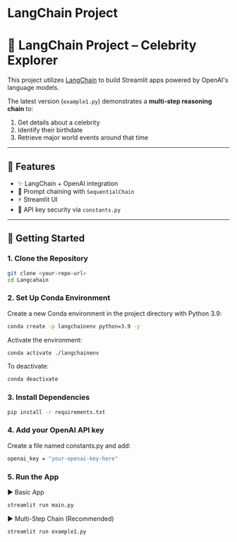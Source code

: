 # LangChain Project

# 🌟 LangChain Project – Celebrity Explorer

This project utilizes [LangChain](https://github.com/langchain-ai/langchain) to build Streamlit apps powered by OpenAI's language models.

The latest version (`example1.py`) demonstrates a **multi-step reasoning chain** to:
1. Get details about a celebrity
2. Identify their birthdate
3. Retrieve major world events around that time

---

## 🧠 Features

- ✨ LangChain + OpenAI integration
- 📄 Prompt chaining with `SequentialChain`
- ⚡ Streamlit UI
- 🔐 API key security via `constants.py`

---

## 🚀 Getting Started

### 1. Clone the Repository

```bash
git clone <your-repo-url>
cd Langcahain
```


### 2. Set Up Conda Environment

Create a new Conda environment in the project directory with Python 3.9:
```bash
conda create -p langchainenv python=3.9 -y
```

Activate the environment:
```bash
conda activate ./langchainenv
```

To deactivate:
```bash
conda deactivate
```

### 3. Install Dependencies
```bash
pip install -r requirements.txt
```

### 4.	Add your OpenAI API key
Create a file named constants.py and add:
```bash
openai_key = "your-openai-key-here"
```


### 5.	Run the App
▶ Basic App
```bash
streamlit run main.py 
```
▶ Multi-Step Chain (Recommended)
```bash
streamlit run example1.py
```